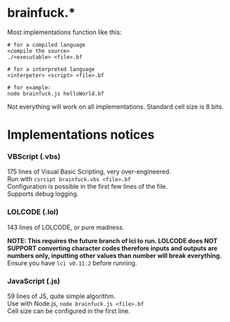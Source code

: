 # brainfuck.*

Most implementations function like this:  
```shell
# for a compiled language
<compile the source>
./<executable> <file>.bf

# for a interpreted language
<interpeter> <script> <file>.bf

# for example:
node brainfuck.js helloWorld.bf
```

Not everything will work on all implementations. Standard cell size is 8 bits.

# Implementations notices

### VBScript (.vbs)

175 lines of Visual Basic Scripting, very over-engineered.  
Run with `csrcipt brainfuck.vbs <file>.bf`  
Configuration is possible in the first few lines of the file.  
Supports debug logging.

### LOLCODE (.lol)

143 lines of LOLCODE, or pure madness.  

**NOTE: This requires the future branch of lci to run. LOLCODE does NOT SUPPORT converting character 
codes therefore inputs and outputs are numbers only, inputting other values than number will break 
everything.**  
Ensure you have `lci v0.11.2` before running.

### JavaScript (.js)

59 lines of JS, quite simple algorithm.  
Use with Node.js, `node brainfuck.js <file>.bf`  
Cell size can be configured in the first line.

